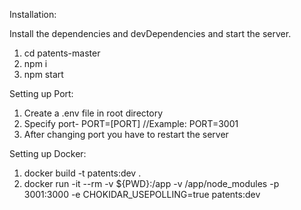 Installation:

Install the dependencies and devDependencies and start the server.

1. cd patents-master
2. npm i
3. npm start

Setting up Port:

1. Create a .env file in root directory
2. Specify port- PORT=[PORT] //Example: PORT=3001
3. After changing port you have to restart the server

Setting up Docker:

1. docker build -t patents:dev .
2. docker run -it --rm -v ${PWD}:/app -v /app/node_modules -p 3001:3000 -e CHOKIDAR_USEPOLLING=true patents:dev
